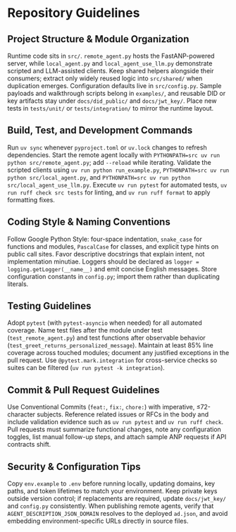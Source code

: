 # Repository Guidelines

## Project Structure & Module Organization
Runtime code sits in `src/`. `remote_agent.py` hosts the FastANP-powered server, while `local_agent.py` and `local_agent_use_llm.py` demonstrate scripted and LLM-assisted clients. Keep shared helpers alongside their consumers; extract only widely reused logic into `src/shared/` when duplication emerges. Configuration defaults live in `src/config.py`. Sample payloads and walkthrough scripts belong in `examples/`, and reusable DID or key artifacts stay under `docs/did_public/` and `docs/jwt_key/`. Place new tests in `tests/unit/` or `tests/integration/` to mirror the runtime layout.

## Build, Test, and Development Commands
Run `uv sync` whenever `pyproject.toml` or `uv.lock` changes to refresh dependencies. Start the remote agent locally with `PYTHONPATH=src uv run python src/remote_agent.py`; add `--reload` while iterating. Validate the scripted clients using `uv run python run_example.py`, `PYTHONPATH=src uv run python src/local_agent.py`, and `PYTHONPATH=src uv run python src/local_agent_use_llm.py`. Execute `uv run pytest` for automated tests, `uv run ruff check src tests` for linting, and `uv run ruff format` to apply formatting fixes.

## Coding Style & Naming Conventions
Follow Google Python Style: four-space indentation, `snake_case` for functions and modules, `PascalCase` for classes, and explicit type hints on public call sites. Favor descriptive docstrings that explain intent, not implementation minutiae. Loggers should be declared as `logger = logging.getLogger(__name__)` and emit concise English messages. Store configuration constants in `config.py`; import them rather than duplicating literals.

## Testing Guidelines
Adopt `pytest` (with `pytest-asyncio` when needed) for all automated coverage. Name test files after the module under test (`test_remote_agent.py`) and test functions after observable behavior (`test_greet_returns_personalized_message`). Maintain at least 85% line coverage across touched modules; document any justified exceptions in the pull request. Use `@pytest.mark.integration` for cross-service checks so suites can be filtered (`uv run pytest -k integration`).

## Commit & Pull Request Guidelines
Use Conventional Commits (`feat:`, `fix:`, `chore:`) with imperative, ≤72-character subjects. Reference related issues or RFCs in the body and include validation evidence such as `uv run pytest` and `uv run ruff check`. Pull requests must summarize functional changes, note any configuration toggles, list manual follow-up steps, and attach sample ANP requests if API contracts shift.

## Security & Configuration Tips
Copy `env.example` to `.env` before running locally, updating domains, key paths, and token lifetimes to match your environment. Keep private keys outside version control; if replacements are required, update `docs/jwt_key/` and `config.py` consistently. When publishing remote agents, verify that `AGENT_DESCRIPTION_JSON_DOMAIN` resolves to the deployed `ad.json`, and avoid embedding environment-specific URLs directly in source files.
